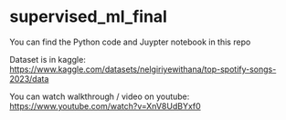 # supervised_ml_final

You can find the Python code and Juypter notebook in this repo

Dataset is in kaggle: https://www.kaggle.com/datasets/nelgiriyewithana/top-spotify-songs-2023/data

You can watch walkthrough / video on youtube: https://www.youtube.com/watch?v=XnV8UdBYxf0
